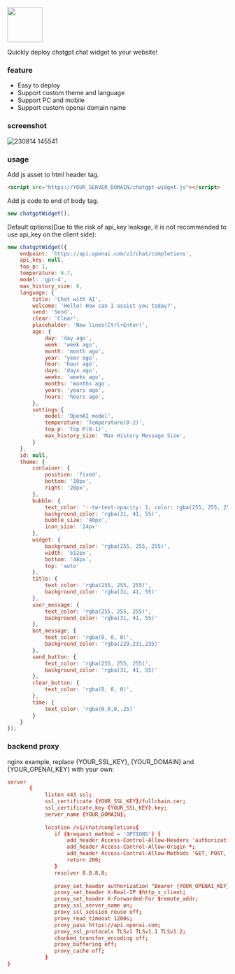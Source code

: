 <img src="https://github.com/hisune/chatgpt-widget/assets/7941669/2bae7c83-723d-4bb1-ac6b-801296db72ee" height="80" width="auto"/>

Quickly deploy chatgpt chat widget to your website!

### feature
- Easy to deploy
- Support custom theme and language
- Support PC and mobile
- Support custom openai domain name

### screenshot
![230814 145541](https://github.com/hisune/chatgpt-widget/assets/7941669/c493645b-51df-47e3-a176-12da29b34314)

### usage
Add js asset to html header tag.
```html
<script src="https://YOUR_SERVER_DOMAIN/chatgpt-widget.js"></script>
```
Add js code to end of body tag.
```js
new chatgptWidget();
```
Default options(Due to the risk of api_key leakage, it is not recommended to use api_key on the client side):
```js
new chatgptWidget({
    endpoint: 'https://api.openai.com/v1/chat/completions',
    api_key: null,
    top_p: 1,
    temperature: 0.7,
    model: 'gpt-4',
    max_history_size: 8,
    language: {
        title: 'Chat with AI',
        welcome: 'Hello! How can I assist you today?',
        send: 'Send',
        clear: 'Clear',
        placeholder: 'New lines(Ctrl+Enter)',
        ago: {
            day: 'day ago',
            week: 'week ago',
            month: 'month ago',
            year: 'year ago',
            hour: 'hour ago',
            days: 'days ago',
            weeks: 'weeks ago',
            months: 'months ago',
            years: 'years ago',
            hours: 'hours ago',
        },
        settings:{
            model: 'OpenAI model',
            temperature: 'Temperature(0-2)',
            top_p: 'Top P(0-1)',
            max_history_size: 'Max History Message Size',
        }
    },
    id: null,
    theme: {
        container: {
            position: 'fixed',
            bottom: '10px',
            right: '20px',
        },
        bubble: {
            text_color: '--tw-text-opacity: 1; color: rgba(255, 255, 255, var(--tw-text-opacity))',
            background_color: 'rgba(31, 41, 55)',
            bubble_size: '40px',
            icon_size: '24px'
        },
        widget: {
            background_color: 'rgba(255, 255, 255)',
            width: '512px',
            bottom: '48px',
            top: 'auto'
        },
        title: {
            text_color: 'rgba(255, 255, 255)',
            background_color: 'rgba(31, 41, 55)'
        },
        user_message: {
            text_color: 'rgba(255, 255, 255)',
            background_color: 'rgba(31, 41, 55)'
        },
        bot_message: {
            text_color: 'rgba(0, 0, 0)',
            background_color: 'rgba(229,231,235)'
        },
        send_button: {
            text_color: 'rgba(255, 255, 255)',
            background_color: 'rgba(31, 41, 55)'
        },
        clear_button: {
            text_color: 'rgba(0, 0, 0)',
        },
        time: {
            text_color: 'rgba(0,0,0,.25)'
        }
    }
});
```
### backend proxy
nginx example, replace {YOUR_SSL_KEY}, {YOUR_DOMAIN} and {YOUR_OPENAI_KEY} with your own:
```conf
server
       {
            listen 443 ssl;
            ssl_certificate {YOUR_SSL_KEY}/fullchain.cer;
            ssl_certificate_key {YOUR_SSL_KEY}.key;
            server_name {YOUR_DOMAIN};
            
            location /v1/chat/completions{
               if ($request_method = 'OPTIONS') {
            	   add_header Access-Control-Allow-Headers 'authorization,content-type';
            	   add_header Access-Control-Allow-Origin *;
            	   add_header Access-Control-Allow-Methods 'GET, POST, OPTIONS';
            	   return 200;
               }
               resolver 8.8.8.8;
            
               proxy_set_header authorization "Bearer {YOUR_OPENAI_KEY}";
               proxy_set_header X-Real-IP $http_x_client;
               proxy_set_header X-Forwarded-For $remote_addr;
               proxy_ssl_server_name on;
               proxy_ssl_session_reuse off;
               proxy_read_timeout 1200s;
               proxy_pass https://api.openai.com;
               proxy_ssl_protocols TLSv1 TLSv1.1 TLSv1.2;
               chunked_transfer_encoding off;
               proxy_buffering off;
               proxy_cache off;
            }
}
```
